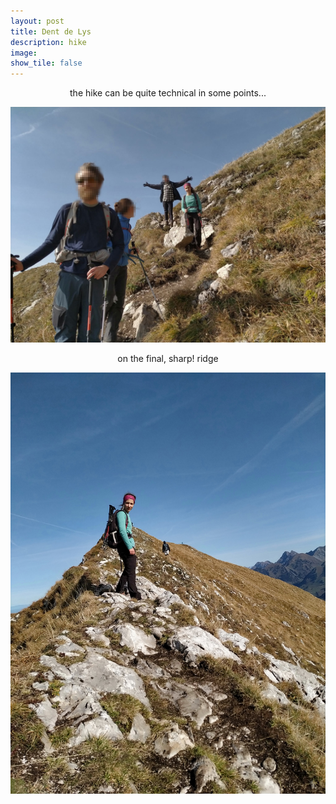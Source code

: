 ```yaml
---
layout: post
title: Dent de Lys
description: hike 
image:
show_tile: false 
---
```




<center>the hike can be quite technical in some points...</center>


![](../assets/images/summer/dent_de_lys/IMG_20201025_115618.jpg)


<center>on the final, sharp! ridge</center>

![](../assets/images/summer/dent_de_lys/IMG_20201025_123049.jpg)